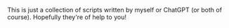 This is just a collection of scripts written by myself or ChatGPT (or both of course). Hopefully they're of help to you!
